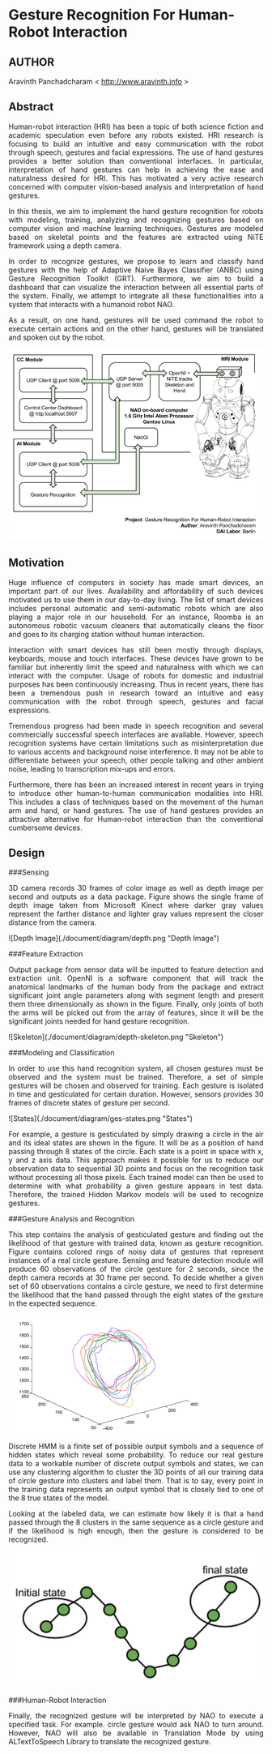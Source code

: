 Gesture Recognition For Human-Robot Interaction
===============================================

AUTHOR
--------------------------------------
Aravinth Panchadcharam < http://www.aravinth.info >


Abstract
--------------------------------------
<p align="justify">
Human-robot interaction (HRI) has been a topic of both science fiction and academic speculation even before any robots existed. HRI research is focusing to build an intuitive and easy communication with the robot through speech, gestures and facial expressions. The use of hand gestures provides a better solution than conventional interfaces. In particular, interpretation of hand gestures can help in achieving the ease and naturalness desired for HRI. This has motivated a very active research concerned with computer vision-based analysis and interpretation of hand gestures.
<p>

<p align="justify">
In this thesis, we aim to implement the hand gesture recognition for robots with modeling, training, analyzing and recognizing gestures based on computer vision and machine learning techniques. Gestures are modeled based on skeletal points and the features are extracted using NiTE framework using a depth camera.
</p> 

<p align="justify">
In order to recognize gestures, we propose to learn and classify hand gestures with the help of Adaptive Naive Bayes Classifier (ANBC) using Gesture Recognition Toolkit (GRT). Furthermore, we aim to build a dashboard that can visualize the interaction between all essential parts of the system. Finally, we attempt to integrate all these functionalities into a system that interacts with a humanoid robot NAO.
</p>

<p align="justify">
As a result, on one hand, gestures will be used command the robot to execute certain actions and on the other hand, gestures will be translated and spoken out by the robot. 
</p>

![Architecture](./document/diagram/hri-architecture.png "Architecture")


Motivation
--------------------------------------

<p align="justify">
Huge influence of computers in society has made smart devices, an important part of our lives. Availability and
affordability of such devices motivated us to use them in our day-to-day living. The list of smart devices includes
personal automatic and semi-automatic robots which are also playing a major role in our household. For an instance,
Roomba is an autonomous robotic vacuum cleaners that automatically cleans the floor and goes to its charging station
without human interaction.
</p>

<p align="justify">
Interaction with smart devices has still been mostly through displays, keyboards, mouse and touch interfaces.
These devices have grown to be familiar but inherently limit the speed and naturalness with which we can interact with
the computer.  Usage of robots for domestic and industrial purposes has been continuously increasing.
Thus in recent years, there has been a tremendous push in research toward an intuitive and easy communication with the
robot through speech, gestures and facial expressions.
</p>

<p align="justify">
Tremendous progress had been made in speech recognition and several commercially successful speech interfaces are
available. However, speech recognition systems have certain limitations such as misinterpretation due to various accents
and background noise interference. It may not be able to differentiate between your speech, other people talking and
other ambient noise, leading to transcription mix-ups and errors.
</p>

<p align="justify">
Furthermore, there has been an increased interest in recent years in trying to introduce other human-to-human
communication modalities into HRI. This includes a class of techniques based on the movement of the human arm and hand,
or hand gestures. The use of hand gestures provides an attractive alternative for Human-robot interaction than
the conventional cumbersome devices.
</p>


Design
--------------------------------------

###Sensing
<p align="justify">
3D camera records 30 frames of color image as well as depth image per second and outputs as a data package.
Figure shows the single frame of depth image taken from Microsoft Kinect where darker gray values represent the farther distance and lighter gray values represent the closer distance from the camera.
</p>
![Depth Image](./document/diagram/depth.png "Depth Image")


###Feature Extraction
<p align="justify">
Output package from sensor data will be inputted to feature detection and extraction unit.
OpenNI is a software component that will track the anatomical landmarks of the human body from the package and extract significant joint angle parameters along with segment length and present them three dimensionally as shown in the figure.
Finally, only joints of both the arms will be picked out from the array of features, since it will be the significant joints needed for hand gesture recognition.
</p>
![Skeleton](./document/diagram/depth-skeleton.png "Skeleton")


###Modeling and Classification
<p align="justify">
In order to use this hand recognition system, all chosen gestures must be observed and the system must be trained.
Therefore, a set of simple gestures will be chosen and observed for training. Each gesture is isolated in time and gesticulated for certain duration. However, sensors provides 30 frames of discrete states of gesture per second.
</p>
![States](./document/diagram/ges-states.png "States")

<p align="justify">
For example, a gesture is gesticulated by simply drawing a circle in the air and its ideal states are shown in the figure.
It will be  as a position of hand passing through 8 states of the circle. Each state is a point in space with x, y and z axis data.
This approach makes it possible for us to reduce our observation data to sequential 3D points and focus on the recognition task without processing all those pixels.
Each trained model can then be used to determine with what probability a given gesture appears in test data.
Therefore, the trained Hidden Markov models will be used to recognize gestures.
</p>

###Gesture Analysis and Recognition
<p align="justify">
This step contains the analysis of gesticulated gesture and finding out the likelihood of that gesture with trained data, known as gesture recognition.
Figure contains colored rings of noisy data of gestures that represent instances of a real circle gesture. Sensing and feature detection module will produce 60 observations of the circle gesture for 2 seconds, since the depth camera records at 30 frame per second. To decide whether a given set of 60 observations contains a circle gesture, we need to first determine the likelihood that the hand passed through the eight states of the gesture in the expected sequence.
</p>

![Training](./document/diagram/ges-train.png "Training")

<p align="justify">
Discrete HMM is a finite set of possible output symbols and a sequence of hidden states which reveal some probability.
To reduce our real gesture data to a workable number of discrete output symbols and states, we can use any clustering algorithm to cluster the 3D points of all our training data of circle gesture into clusters and label them.
That is to say, every point in the training data represents an output symbol that is closely tied to one of the 8 true states of the model.
</p>

<p align="justify">
Looking at the labeled data, we can estimate how likely it is that a hand passed through the 8 clusters in the same sequence as a circle gesture and if the likelihood is high enough, then the gesture is considered to be recognized.
</p>

![ges-rec](./document/diagram/ges-rec.png "Recognition" )

###Human-Robot Interaction
<p align="justify">
Finally, the recognized gesture will be interpreted by NAO to execute a specified task.
For example. circle gesture would ask NAO to turn around. However, NAO will also be available in Translation Mode by using ALTextToSpeech Library to translate the recognized gesture.
</p>
